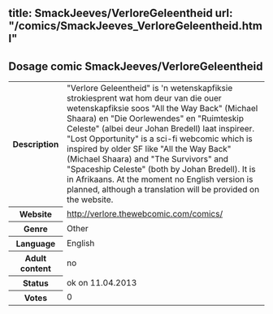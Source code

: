 title: SmackJeeves/VerloreGeleentheid
url: "/comics/SmackJeeves_VerloreGeleentheid.html"
---
Dosage comic SmackJeeves/VerloreGeleentheid
-----------------------------------------

<table class="comicinfo">
<tr>
<th>Description</th><td>&quot;Verlore Geleentheid&quot; is 'n wetenskapfiksie strokiesprent wat hom deur van die ouer wetenskapfiksie soos &quot;All the Way Back&quot; (Michael Shaara) en &quot;Die Oorlewendes&quot; en &quot;Ruimteskip Celeste&quot; (albei deur Johan Bredell) laat inspireer. &quot;Lost Opportunity&quot; is a sci-fi webcomic which is inspired by older SF like &quot;All the Way Back&quot; (Michael Shaara) and &quot;The Survivors&quot; and &quot;Spaceship Celeste&quot; (both by Johan Bredell). It is in Afrikaans. At the moment no English version is planned, although a translation will be provided on the website.</td>
</tr>
<tr>
<th>Website</th><td><a href="http://verlore.thewebcomic.com/comics/">http://verlore.thewebcomic.com/comics/</a></td>
</tr>
<tr>
<th>Genre</th><td>Other</td>
</tr>
<tr>
<th>Language</th><td>English</td>
</tr>
<tr>
<th>Adult content</th><td>no</td>
</tr>
<tr>
<th>Status</th><td>ok on 11.04.2013</td>
</tr>
<tr>
<th>Votes</th><td>0</div></td>
</tr>
</table>
